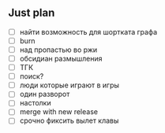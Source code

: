 ## Just plan
- [ ] найти возможность для шортката графа
- [ ] burn
- [ ] над пропастью во ржи
- [ ] обсидиан размышления
- [ ] ТГК
- [ ] поиск?
- [ ] люди которые играют в игры
- [ ] один разворот 
- [ ] настолки
- [ ] merge with new release
- [ ] срочно фиксить вылет клавы
